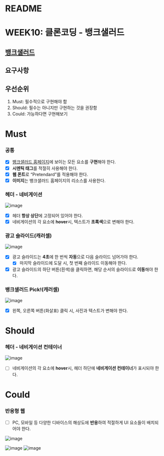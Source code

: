 # README

# WEEK10: 클론코딩 - 뱅크샐러드

## [뱅크샐러드](https://www.banksalad.com/)

## 요구사항

## 우선순위

1. Must: 필수적으로 구현해야 함
2. Should: 필수는 아니지만 구현하는 것을 권장함
3. Could: 가능하다면 구현해보기

# **Must**

### **공통**

- [x]  [뱅크샐러드 홈페이지](%5Bhttps://www.banksalad.com/%5D(https://www.banksalad.com/))에 보이는 모든 요소를 **구현**해야 한다.
- [x]  **시멘틱 태그**를 적절히 사용해야 한다.
- [x]  **웹 폰트**로 “Pretendard”를 적용해야 한다.
- [x]  **이미지**는 뱅크샐러드 홈페이지의 리소스를 사용한다.

### **헤더 - 네비게이션**

![image](https://github.com/MJU-Coin/COW-23-Basic/assets/127816010/1a28e2d8-443f-4bc5-b5ad-8cb81ee5b478)

- [x]  헤더 **항상 상단**에 고정되어 있어야 한다.
- [x]  네비게이션의 각 요소에 **hover**시, 텍스트가 **초록색**으로 변해야 한다.

### **광고 슬라이드(캐러셀)**

![image](https://github.com/MJU-Coin/COW-23-Basic/assets/127816010/c7abb1ac-7361-4f13-846b-475c1a3ee1a8)


- [x]  광고 슬라이드는 **4초**에 한 번씩 **자동**으로 다음 슬라이드 넘어가야 한다.
    - [x]  마지막 슬라이드에 도달 시, 첫 번째 슬라이드 이동해야 한다.
- [x]  광고 슬라이드의 하단 버튼(흰색)을 클릭하면, 해당 순서의 슬라이드로 **이동**해야 한다.

### **뱅크샐러드 Pick!(캐러셀)**

![image](https://github.com/MJU-Coin/COW-23-Basic/assets/127816010/c415b4ea-0a8a-4c3e-8629-70fff2b18b11)


- [x]  왼쪽, 오른쪽 버튼(화살표) 클릭 시, 사진과 텍스트가 변해야 한다.

# **Should**

### **헤더 - 네비게이션 컨테이너**

![image](https://github.com/MJU-Coin/COW-23-Basic/assets/127816010/5f05faf7-9642-4a8c-be07-22bc3f564225)


- [ ]  네비게이션의 각 요소에 **hover**시, 헤더 하단에 **네비게이션 컨테이너**가 표시되야 한다.

# **Could**

### **반응형 웹**

- [ ]  PC, 모바일 등 다양한 디바이스의 해상도에 **반응**하여 적절하게 UI 요소들이 배치되어야 한다.

![image](https://github.com/MJU-Coin/COW-23-Basic/assets/127816010/5f05faf7-9642-4a8c-be07-22bc3f564225)


![image](https://github.com/MJU-Coin/COW-23-Basic/assets/127816010/5fa4c1dd-5f25-4e14-a3cc-0f6012ddea94)
![image](https://github.com/MJU-Coin/COW-23-Basic/assets/127816010/7d91d66f-fa6e-4267-bf1b-50ba96592820)
